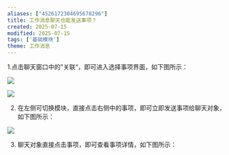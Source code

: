 ```yaml
---
aliases: ["4526172304695678296"]
title: 工作消息聊天也能发送事项？
created: 2025-07-15
modified: 2025-07-15
tags: ['基础模块']
theme: 工作消息
---
```


1.点击聊天窗口中的”关联“，即可进入选择事项界面，如下图所示：

![](https://myhelpdoc.oss-cn-heyuan.aliyuncs.com/mdimages/8160043a118b4df87363c2935e84f62d.jpg)

![](https://myhelpdoc.oss-cn-heyuan.aliyuncs.com/mdimages/8e8595aad1fc61002835b4af29734267.jpg)

2. 在左侧可切换模块，直接点击右侧中的事项，即可立即发送事项给聊天对象，如下图所示：

![](https://myhelpdoc.oss-cn-heyuan.aliyuncs.com/mdimages/1b1c2fc2913e879081ae2b129b166bb3.jpg)

3. 聊天对象直接点击事项，即可查看事项详情，如下图所示：

